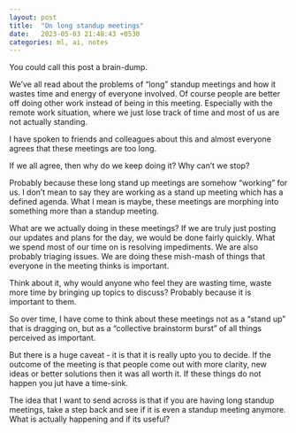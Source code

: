 ```yaml
---
layout: post
title:  "On long standup meetings"
date:   2023-05-03 21:48:43 +0530
categories: ml, ai, notes
---
```

You could call this post a brain-dump.

We’ve all read about the problems of “long” standup meetings and how it wastes time and energy of everyone involved. Of course people are better off doing other work instead of being in this meeting. Especially with the remote work situation, where we just lose track of time and most of us are not actually standing.

I have spoken to friends and colleagues about this and almost everyone agrees that these meetings are too long.

If we all agree, then why do we keep doing it? Why can’t we stop?

Probably because these long stand up meetings are somehow “working” for us. I don’t mean to say they are working as a stand up meeting which has a defined agenda. What I mean is maybe, these meetings are morphing into something more than a standup meeting.

What are we actually doing in these meetings? If we are truly just posting our updates and plans for the day, we would be done fairly quickly. What we spend most of our time on is resolving impediments. We are also probably triaging issues. We are doing these mish-mash of things that everyone in the meeting thinks is important.

Think about it, why would anyone who feel they are wasting time, waste more time by bringing up topics to discuss? Probably because it is important to them.

So over time, I have come to think about these meetings not as a “stand up” that is dragging on, but as a “collective brainstorm burst” of all things perceived as important.

But there is a huge caveat - it is that it is really upto you to decide. If the outcome of the meeting is that people come out with more clarity, new ideas or better solutions then it was all worth it. If these things do not happen you jut have a time-sink.

The idea that I want to send across is that if you are having long standup meetings, take a step back and see if it is even a standup meeting anymore. What is actually happening and if its useful?